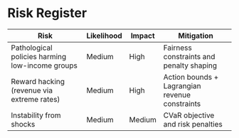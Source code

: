# Risk Register

| Risk | Likelihood | Impact | Mitigation |
|------|------------|--------|------------|
| Pathological policies harming low-income groups | Medium | High | Fairness constraints and penalty shaping |
| Reward hacking (revenue via extreme rates) | Medium | High | Action bounds + Lagrangian revenue constraints |
| Instability from shocks | Medium | Medium | CVaR objective and risk penalties |
